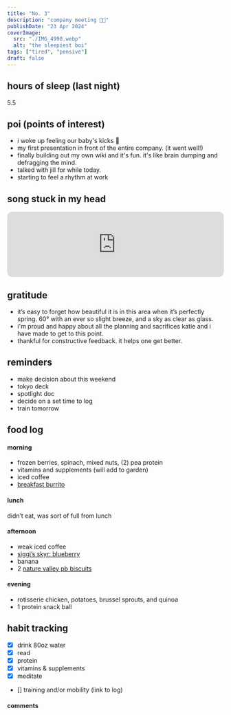 ```yaml
---
title: "No. 3"
description: "company meeting 😵‍💫"
publishDate: "23 Apr 2024"
coverImage:
  src: "./IMG_4990.webp"
  alt: "the sleepiest boi"
tags: ["tired", "pensive"]
draft: false
---
```


## hours of sleep (last night)

5.5

## poi (points of interest)

- i woke up feeling our baby's kicks 🥹
- my first presentation in front of the entire company. (it went well!)
- finally building out my own wiki and it's fun. it's like brain dumping and defragging the mind.
- talked with jill for while today.
- starting to feel a rhythm at work

## song stuck in my head

<iframe style="border-radius:12px" src="https://open.spotify.com/embed/track/3eh51r6rFWAlGQRlHx9QnQ?utm_source=generator" width="100%" height="152" frameBorder="0" allowfullscreen="" allow="autoplay; clipboard-write; encrypted-media; fullscreen; picture-in-picture" loading="lazy"></iframe>

## gratitude

- it’s easy to forget how beautiful it is in this area when it’s perfectly spring. 60° with an ever so slight breeze, and a sky as clear as glass.
- i'm proud and happy about all the planning and sacrifices katie and i have made to get to this point.
- thankful for constructive feedback. it helps one get better.

## reminders

- make decision about this weekend
- tokyo deck
- spotlight doc
- decide on a set time to log
- train tomorrow

## food log

#### morning

- frozen berries, spinach, mixed nuts, (2) pea protein
- vitamins and supplements (will add to garden)
- iced coffee
- [breakfast burrito](https://perkchops.com/ny-grill-deli-882-1st-ave-new-york-ny-10022/main-menu/breakfast-burritos/healthy-burrito)

#### lunch

didn’t eat, was sort of full from lunch

#### afternoon

- weak iced coffee
- [siggi’s skyr: blueberry](https://siggis.com/product/blueberry-non-fat)
- banana
- 2 [nature valley pb biscuits](https://www.naturevalley.com/products/peanut-butter-biscuit-sandwiches)

#### evening

- rotisserie chicken, potatoes, brussel sprouts, and quinoa
- 1 protein snack ball

## habit tracking

- [x] drink 80oz water
- [x] read
- [x] protein
- [x] vitamins & supplements
- [x] meditate
- [] training and/or mobility (link to log)

#### comments
